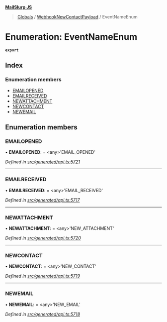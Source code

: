 **[MailSlurp JS](../README.md)**

> [Globals](../README.md) / [WebhookNewContactPayload](../modules/webhooknewcontactpayload.md) / EventNameEnum

# Enumeration: EventNameEnum

**`export`** 

## Index

### Enumeration members

* [EMAILOPENED](webhooknewcontactpayload.eventnameenum.md#emailopened)
* [EMAILRECEIVED](webhooknewcontactpayload.eventnameenum.md#emailreceived)
* [NEWATTACHMENT](webhooknewcontactpayload.eventnameenum.md#newattachment)
* [NEWCONTACT](webhooknewcontactpayload.eventnameenum.md#newcontact)
* [NEWEMAIL](webhooknewcontactpayload.eventnameenum.md#newemail)

## Enumeration members

### EMAILOPENED

•  **EMAILOPENED**:  = \<any>'EMAIL\_OPENED'

*Defined in [src/generated/api.ts:5721](https://github.com/mailslurp/mailslurp-client/blob/d7397d3/src/generated/api.ts#L5721)*

___

### EMAILRECEIVED

•  **EMAILRECEIVED**:  = \<any>'EMAIL\_RECEIVED'

*Defined in [src/generated/api.ts:5717](https://github.com/mailslurp/mailslurp-client/blob/d7397d3/src/generated/api.ts#L5717)*

___

### NEWATTACHMENT

•  **NEWATTACHMENT**:  = \<any>'NEW\_ATTACHMENT'

*Defined in [src/generated/api.ts:5720](https://github.com/mailslurp/mailslurp-client/blob/d7397d3/src/generated/api.ts#L5720)*

___

### NEWCONTACT

•  **NEWCONTACT**:  = \<any>'NEW\_CONTACT'

*Defined in [src/generated/api.ts:5719](https://github.com/mailslurp/mailslurp-client/blob/d7397d3/src/generated/api.ts#L5719)*

___

### NEWEMAIL

•  **NEWEMAIL**:  = \<any>'NEW\_EMAIL'

*Defined in [src/generated/api.ts:5718](https://github.com/mailslurp/mailslurp-client/blob/d7397d3/src/generated/api.ts#L5718)*
